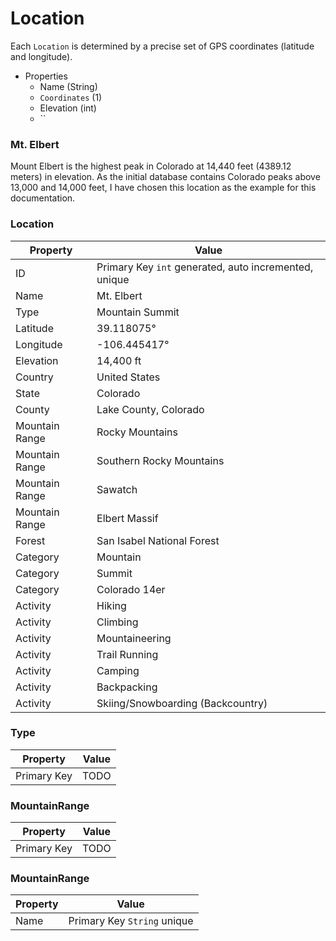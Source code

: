 # Location

Each `Location` is determined by a precise set of GPS coordinates (latitude and longitude).

- Properties
    - Name (String)
    - `Coordinates` (1)
    - Elevation (int)
    - ``

### Mt. Elbert

Mount Elbert is the highest peak in Colorado at 14,440 feet (4389.12 meters) in elevation.  As the initial database contains Colorado peaks above 13,000 and 14,000 feet, I have chosen this location as the example for this documentation.

### Location

| Property | Value |
| --- | --- |
| ID | Primary Key `int` generated, auto incremented, unique |
| Name | Mt. Elbert |
| Type | Mountain Summit |
| Latitude | 39.118075° |
| Longitude | -106.445417° |
| Elevation | 14,400 ft |
| Country | United States |
| State | Colorado |
| County | Lake County, Colorado |
| Mountain Range | Rocky Mountains |
| Mountain Range | Southern Rocky Mountains |
| Mountain Range | Sawatch |
| Mountain Range | Elbert Massif |
| Forest | San Isabel National Forest |
| Category | Mountain |
| Category | Summit |
| Category | Colorado 14er |
| Activity | Hiking |
| Activity | Climbing |
| Activity | Mountaineering |
| Activity | Trail Running |
| Activity | Camping |
| Activity | Backpacking |
| Activity | Skiing/Snowboarding (Backcountry) |

### Type

| Property | Value |
| --- | --- |
| Primary Key | TODO |

### MountainRange

| Property | Value |
| --- | --- |
| Primary Key | TODO |

### MountainRange

| Property | Value |
| --- | --- |
| Name | Primary Key `String` unique |
